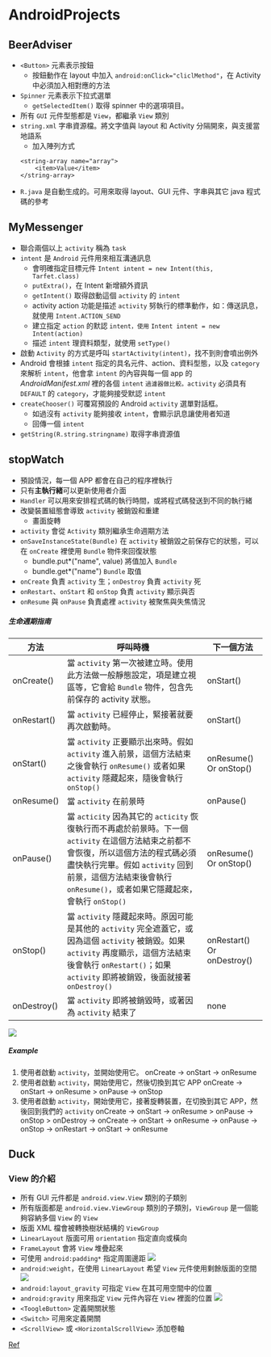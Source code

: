 # AndroidProjects

## BeerAdviser
- `<Button>` 元素表示按鈕
    - 按鈕動作在 layout 中加入 `android:onClick="cliclMethod"`，在 Activity 中必須加入相對應的方法
- `Spinner` 元素表示下拉式選單
    - `getSelectedItem()` 取得 spinner 中的選項項目。
- 所有 `GUI` 元件型態都是 `View`，都繼承 `View` 類別
- `string.xml` 字串資源檔。將文字值與 layout 和 Activity 分隔開來，與支援當地語系
    - 加入陣列方式
    ```
    <string-array name="array">
        <item>Value</item>
    </string-array>
    ```
- `R.java` 是自動生成的。可用來取得 layout、GUI 元件、字串與其它 java 程式碼的參考

## MyMessenger
- 聯合兩個以上 `activity` 稱為 `task`
- `intent` 是 `Android` 元件用來相互溝通訊息
    - 會明確指定目標元件 `Intent intent = new Intent(this, Tarfet.class)`
    - `putExtra()`，在 Intent 新增額外資訊
    - `getIntent()` 取得啟動這個 `activity` 的 `intent`
    - activity action 功能是描述 `activity` 努執行的標準動作，如：傳送訊息，就使用 `Intent.ACTION_SEND`
    - 建立指定 `action` 的默認 `intent，使用` `Intent intent = new Intent(action)`
    - 描述 `intent` 理資料類型，就使用 `setType()`
- 啟動 `Activity` 的方式是呼叫 `startActivity(intent)`，找不到則會噴出例外
- Android 會根據 `intent` 指定的具名元件、action、資料型態，以及 `category` 來解析 `intent`，他會拿 `intent` 的內容與每一個 app 的 *AndroidManifest.xml* 裡的各個 `intent` `過濾器做比較。activity` 必須具有 `DEFAULT` 的 `category`，才能夠接受默認 `intent`
- `createChooser()` 可覆寫預設的 Android `activity` 選單對話框。
    - 如過沒有 `activity` 能夠接收 `intent`，會顯示訊息讓使用者知道
    - 回傳一個 `intent`
- `getString(R.string.stringname)` 取得字串資源值

## stopWatch
- 預設情況，每一個 APP 都會在自己的程序裡執行
- 只有**主執行緒**可以更新使用者介面
- `Handler` 可以用來安排程式碼的執行時間，或將程式碼發送到不同的執行緒
- 改變裝置組態會導致 `activity` 被銷毀和重建
    - 畫面旋轉
- `activity` 會從 `Activity` 類別繼承生命週期方法
- `onSaveInstanceState(Bundle)` 在 `activity` 被銷毀之前保存它的狀態，可以在 `onCreate` 裡使用 `Bundle` 物件來回復狀態
    - bundle.put\*("name", value) 將值加入 `Bundle`
    - bundle.get\*("name") `Bundle` 取值
-  `onCreate` 負責 `activity` 生；`onDestroy` 負責 `activity` 死
- `onRestart`、`onStart` 和 `onStop` 負責 `activity` 顯示與否
- `onResume` 與 `onPause` 負責處裡 `activity` 被聚焦與失焦情況

##### 生命週期指南
|方法|呼叫時機|下一個方法|
|---|---|---|
|onCreate()|當 `activity` 第一次被建立時。使用此方法做一般靜態設定，項是建立視區等，它會給 `Bundle` 物件，包含先前保存的 activity 狀態。|onStart()|
|onRestart()|當 `activity` 已經停止，緊接著就要再次啟動時。|onStart()|
|onStart()|當 `activity` 正要顯示出來時。假如 `activity` 進入前景，這個方法結束之後會執行 `onResume()` 或者如果 `activity` 隱藏起來，隨後會執行 `onStop()`| onResume() Or onStop()|
|onResume()|當 `activity` 在前景時|onPause()|
|onPause()|當 `acticity` 因為其它的 `acticity` 恢復執行而不再處於前景時。下一個 `activity` 在這個方法結束之前都不會恢復，所以這個方法的程式碼必須盡快執行完畢。假如 `activity` 回到前景，這個方法結束後會執行 `onResume()`，或者如果它隱藏起來，會執行 `onStop()`| onResume() Or onStop()|
|onStop()|當 `activity` 隱藏起來時。原因可能是其他的 `activity` 完全遮蓋它，或因為這個 `activity` 被銷毀。如果 `activity` 再度顯示，這個方法結束後會執行 `onRestart()`；如果 `activity` 即將被銷毀，後面就接著 `onDestroy()`|onRestart() Or onDestroy()|
|onDestroy()|當 `activity` 即將被銷毀時，或著因為 `activity` 結束了|none|

![](https://i.imgur.com/FPXTs7H.png)

##### Example

1. 使用者啟動 `activity`，並開始使用它。
onCreate -> onStart -> onResume
2. 使用者啟動 `activity`，開始使用它，然後切換到其它 APP
onCreate -> onStart -> onResume > onPause -> onStop
3. 使用者啟動 `activity`，開始使用它，接著旋轉裝置，在切換到其它 APP，然後回到我們的 `activity`
onCreate -> onStart -> onResume > onPause -> onStop > onDestroy -> onCreate -> onStart -> onResume -> onPause -> onStop -> onRestart -> onStart -> onResume


## Duck 
### View 的介紹
- 所有 GUI 元件都是 `android.view.View` 類別的子類別
- 所有版面都是 `android.view.ViewGroup` 類別的子類別，`ViewGroup` 是一個能夠容納多個 `View` 的 `View`
- 版面 XML 檔會被轉換樹狀結構的 `ViewGroup`
- `LinearLayout` 版面可用 `orientation` 指定直向或橫向
- `FrameLayout` 會將 `View` 堆疊起來
- 可使用 `android:padding*` 指定周圍邊距
![](https://thinhme.files.wordpress.com/2015/10/padding_margin.png?w=445&h=279)
- `android:weight`，在使用 `LinearLayout` 希望 `View` 元件使用剩餘版面的空間
![](https://thinhme.files.wordpress.com/2015/10/layout_weight1.png?w=525&h=334)
- `android:layout_gravity` 可指定 `View` 在其可用空間中的位置
- `android:gravity` 用來指定 `View` 元件內容在 `View` 裡面的位置
![](https://thinhme.files.wordpress.com/2015/10/gravity1.png?w=531&h=351)
- `<ToogleButton>` 定義開關狀態
- `<Switch>` 可用來定義開關
- `<ScrollView>` 或 `<HorizontalScrollView>` 添加卷軸

[Ref](https://thinhme.wordpress.com/2015/10/24/lesson-6layout-in-android/)